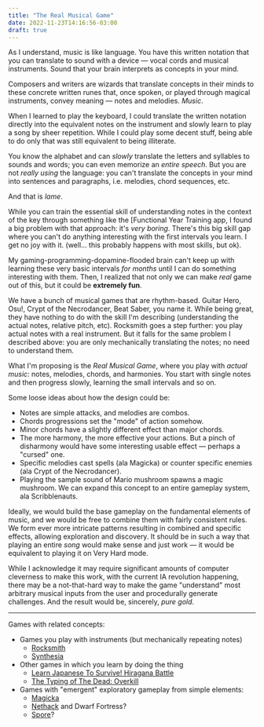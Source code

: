 ```yaml
---
title: "The Real Musical Game"
date: 2022-11-23T14:16:56-03:00
draft: true
---
```


As I understand, music is like language. You have this written notation that you
can translate to sound with a device —  vocal cords and musical instruments.
Sound that your brain interprets as concepts in your mind.

Composers and writers are wizards that translate concepts in their minds to
these concrete written runes that, once spoken, or played through magical
instruments, convey meaning —  notes and melodies. _Music_.

When I learned to play the keyboard, I could translate the written notation
directly into the equivalent notes on the instrument and slowly learn to play a
song by sheer repetition. While I could play some decent stuff, being able to do
only that was still equivalent to being illiterate.

You know the alphabet and can _slowly_ translate the letters and syllables to
sounds and words; you can even memorize an _entire speech_. But you are not
_really using_ the language: you can't translate the concepts in your mind into
sentences and paragraphs, i.e. melodies, chord sequences, etc.

And that is _lame_.

While you can train the essential skill of understanding notes in the context of
the key through something like the [Functional Year Training app, I found a big
problem with that approach: it's _very boring_. There's this big skill gap where
you can't do anything interesting with the first intervals you learn. I get no
joy with it. (well... this probably happens with most skills, but ok).

My gaming-programming-dopamine-flooded brain can't keep up with learning these
very basic intervals _for months_ until I can do something interesting with them.
Then, I realized that not only we can make _real_ game out of this, but it
could be __extremely fun__.

We have a bunch of musical games that are rhythm-based. Guitar Hero, Osu!, Crypt
of the Necrodancer, Beat Saber, you name it. While being great, they have
nothing to do with the skill I'm describing (understanding the actual notes,
relative pitch, etc). Rocksmith goes a step further: you play actual notes with
a real instrument. But it falls for the same problem I described above: you are
only mechanically translating the notes; no need to understand them.

What I'm proposing is the _Real Musical Game_, where you play with _actual
music_: notes, melodies, chords, and harmonies. You start with single
notes and then progress slowly, learning the small intervals and so on.

Some loose ideas about how the design could be:

- Notes are simple attacks, and melodies are combos.
- Chords progressions set the "mode" of action somehow.
- Minor chords have a slightly different effect than major chords.
- The more harmony, the more effective your actions. But a pinch of disharmony
  would have some interesting usable effect —  perhaps a "cursed" one.
- Specific melodies cast spells (ala Magicka) or counter specific enemies (ala
  Crypt of the Necrodancer).
- Playing the sample sound of Mario mushroom spawns a magic mushroom. We can
  expand this concept to an entire gameplay system, ala Scribblenauts.

Ideally, we would build the base gameplay on the fundamental elements of music,
and we would be free to combine them with fairly consistent rules. We form ever
more intricate patterns resulting in combined and specific effects, allowing
exploration and discovery. It should be in such a way that playing an entire
_song_ would make sense and just work — it would be equivalent to playing it on
Very Hard mode.

While I acknowledge it may require significant amounts of computer cleverness to
make this work, with the current IA revolution happening, there may be a
not-that-hard way to make the game "understand" most arbitrary musical inputs
from the user and procedurally generate challenges. And the result would be,
sincerely, _pure gold_.

---

Games with related concepts:

- Games you play with instruments (but mechanically repeating notes)
  - [Rocksmith](https://www.ubisoft.com/en-gb/game/rocksmith/plus)
  - [Synthesia](https://synthesiagame.com/)
- Other games in which you learn by doing the thing
  - [Learn Japanese To Survive! Hiragana
    Battle](https://store.steampowered.com/app/438270/Learn_Japanese_To_Survive_Hiragana_Battle/)
  - [The Typing of The Dead:
    Overkill](https://store.steampowered.com/app/246580/The_Typing_of_The_Dead_Overkill/)
- Games with "emergent" exploratory gameplay from simple elements:
  - [Magicka](https://store.steampowered.com/app/42910/Magicka/)
  - [Nethack](https://www.youtube.com/watch?v=SjuTyJlgLJ8) and Dwarf Fortress?
  - [Spore](https://store.steampowered.com/app/17390/SPORE/)?
